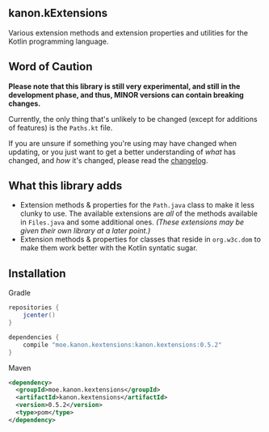 ## kanon.kExtensions
Various extension methods and extension properties and utilities for the Kotlin programming language.

## Word of Caution
**Please note that this library is still very experimental, and still in the development phase, and thus, MINOR versions can contain breaking changes.**

Currently, the only thing that's unlikely to be changed (except for additions of features) is the `Paths.kt` file.

If you are unsure if something you're using may have changed when updating, or you just want to get a better understanding of *what* has changed, and *how* it's changed, please read the [changelog](./CHANGELOG.md).

## What this library adds
- Extension methods & properties for the `Path.java` class to make it less clunky to use. The available extensions are *all* of the methods available in `Files.java` and some additional ones. *(These extensions may be given their own library at a later point.)*
- Extension methods & properties for classes that reside in `org.w3c.dom` to make them work better with the Kotlin syntatic sugar.

## Installation

Gradle

```groovy
repositories {
    jcenter()
}

dependencies {
    compile "moe.kanon.kextensions:kanon.kextensions:0.5.2"
}
```

Maven

```xml
<dependency>
  <groupId>moe.kanon.kextensions</groupId>
  <artifactId>kanon.kextensions</artifactId>
  <version>0.5.2</version>
  <type>pom</type>
</dependency>
```
